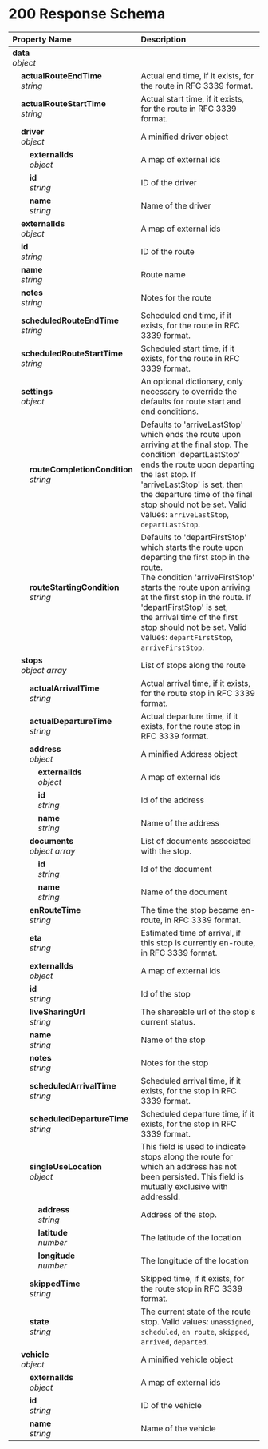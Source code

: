 # 200 Response Schema
| Property Name | Description |
| :------------ | :---------- |
| **data**<br/>_object_ |  |
| **&nbsp;&nbsp;&nbsp;&nbsp;actualRouteEndTime**<br/>_&nbsp;&nbsp;&nbsp;&nbsp;string_ | Actual end time, if it exists, for the route in RFC 3339 format. |
| **&nbsp;&nbsp;&nbsp;&nbsp;actualRouteStartTime**<br/>_&nbsp;&nbsp;&nbsp;&nbsp;string_ | Actual start time, if it exists, for the route in RFC 3339 format. |
| **&nbsp;&nbsp;&nbsp;&nbsp;driver**<br/>_&nbsp;&nbsp;&nbsp;&nbsp;object_ | A minified driver object |
| **&nbsp;&nbsp;&nbsp;&nbsp;&nbsp;&nbsp;&nbsp;&nbsp;externalIds**<br/>_&nbsp;&nbsp;&nbsp;&nbsp;&nbsp;&nbsp;&nbsp;&nbsp;object_ | A map of external ids |
| **&nbsp;&nbsp;&nbsp;&nbsp;&nbsp;&nbsp;&nbsp;&nbsp;id**<br/>_&nbsp;&nbsp;&nbsp;&nbsp;&nbsp;&nbsp;&nbsp;&nbsp;string_ | ID of the driver |
| **&nbsp;&nbsp;&nbsp;&nbsp;&nbsp;&nbsp;&nbsp;&nbsp;name**<br/>_&nbsp;&nbsp;&nbsp;&nbsp;&nbsp;&nbsp;&nbsp;&nbsp;string_ | Name of the driver |
| **&nbsp;&nbsp;&nbsp;&nbsp;externalIds**<br/>_&nbsp;&nbsp;&nbsp;&nbsp;object_ | A map of external ids |
| **&nbsp;&nbsp;&nbsp;&nbsp;id**<br/>_&nbsp;&nbsp;&nbsp;&nbsp;string_ | ID of the route |
| **&nbsp;&nbsp;&nbsp;&nbsp;name**<br/>_&nbsp;&nbsp;&nbsp;&nbsp;string_ | Route name |
| **&nbsp;&nbsp;&nbsp;&nbsp;notes**<br/>_&nbsp;&nbsp;&nbsp;&nbsp;string_ | Notes for the route |
| **&nbsp;&nbsp;&nbsp;&nbsp;scheduledRouteEndTime**<br/>_&nbsp;&nbsp;&nbsp;&nbsp;string_ | Scheduled end time, if it exists, for the route in RFC 3339 format. |
| **&nbsp;&nbsp;&nbsp;&nbsp;scheduledRouteStartTime**<br/>_&nbsp;&nbsp;&nbsp;&nbsp;string_ | Scheduled start time, if it exists, for the route in RFC 3339 format. |
| **&nbsp;&nbsp;&nbsp;&nbsp;settings**<br/>_&nbsp;&nbsp;&nbsp;&nbsp;object_ | An optional dictionary, only necessary to override the defaults for route start and end conditions. |
| **&nbsp;&nbsp;&nbsp;&nbsp;&nbsp;&nbsp;&nbsp;&nbsp;routeCompletionCondition**<br/>_&nbsp;&nbsp;&nbsp;&nbsp;&nbsp;&nbsp;&nbsp;&nbsp;string_ | Defaults to 'arriveLastStop' which ends the route upon arriving at the final stop. The condition 'departLastStop' <br/>ends the route upon departing the last stop. If 'arriveLastStop' is set, then the departure time of the final stop should not be set. Valid values: `arriveLastStop`, `departLastStop`. |
| **&nbsp;&nbsp;&nbsp;&nbsp;&nbsp;&nbsp;&nbsp;&nbsp;routeStartingCondition**<br/>_&nbsp;&nbsp;&nbsp;&nbsp;&nbsp;&nbsp;&nbsp;&nbsp;string_ | Defaults to 'departFirstStop' which starts the route upon departing the first stop in the route.<br/> The condition 'arriveFirstStop' starts the route upon arriving at the first stop in the route. If 'departFirstStop' is set,<br/>the arrival time of the first stop should not be set. Valid values: `departFirstStop`, `arriveFirstStop`. |
| **&nbsp;&nbsp;&nbsp;&nbsp;stops**<br/>_&nbsp;&nbsp;&nbsp;&nbsp;object array_ | List of stops along the route |
| **&nbsp;&nbsp;&nbsp;&nbsp;&nbsp;&nbsp;&nbsp;&nbsp;actualArrivalTime**<br/>_&nbsp;&nbsp;&nbsp;&nbsp;&nbsp;&nbsp;&nbsp;&nbsp;string_ | Actual arrival time, if it exists, for the route stop in RFC 3339 format. |
| **&nbsp;&nbsp;&nbsp;&nbsp;&nbsp;&nbsp;&nbsp;&nbsp;actualDepartureTime**<br/>_&nbsp;&nbsp;&nbsp;&nbsp;&nbsp;&nbsp;&nbsp;&nbsp;string_ | Actual departure time, if it exists, for the route stop in RFC 3339 format. |
| **&nbsp;&nbsp;&nbsp;&nbsp;&nbsp;&nbsp;&nbsp;&nbsp;address**<br/>_&nbsp;&nbsp;&nbsp;&nbsp;&nbsp;&nbsp;&nbsp;&nbsp;object_ | A minified Address object |
| **&nbsp;&nbsp;&nbsp;&nbsp;&nbsp;&nbsp;&nbsp;&nbsp;&nbsp;&nbsp;&nbsp;&nbsp;externalIds**<br/>_&nbsp;&nbsp;&nbsp;&nbsp;&nbsp;&nbsp;&nbsp;&nbsp;&nbsp;&nbsp;&nbsp;&nbsp;object_ | A map of external ids |
| **&nbsp;&nbsp;&nbsp;&nbsp;&nbsp;&nbsp;&nbsp;&nbsp;&nbsp;&nbsp;&nbsp;&nbsp;id**<br/>_&nbsp;&nbsp;&nbsp;&nbsp;&nbsp;&nbsp;&nbsp;&nbsp;&nbsp;&nbsp;&nbsp;&nbsp;string_ | Id of the address |
| **&nbsp;&nbsp;&nbsp;&nbsp;&nbsp;&nbsp;&nbsp;&nbsp;&nbsp;&nbsp;&nbsp;&nbsp;name**<br/>_&nbsp;&nbsp;&nbsp;&nbsp;&nbsp;&nbsp;&nbsp;&nbsp;&nbsp;&nbsp;&nbsp;&nbsp;string_ | Name of the address |
| **&nbsp;&nbsp;&nbsp;&nbsp;&nbsp;&nbsp;&nbsp;&nbsp;documents**<br/>_&nbsp;&nbsp;&nbsp;&nbsp;&nbsp;&nbsp;&nbsp;&nbsp;object array_ | List of documents associated with the stop. |
| **&nbsp;&nbsp;&nbsp;&nbsp;&nbsp;&nbsp;&nbsp;&nbsp;&nbsp;&nbsp;&nbsp;&nbsp;id**<br/>_&nbsp;&nbsp;&nbsp;&nbsp;&nbsp;&nbsp;&nbsp;&nbsp;&nbsp;&nbsp;&nbsp;&nbsp;string_ | Id of the document |
| **&nbsp;&nbsp;&nbsp;&nbsp;&nbsp;&nbsp;&nbsp;&nbsp;&nbsp;&nbsp;&nbsp;&nbsp;name**<br/>_&nbsp;&nbsp;&nbsp;&nbsp;&nbsp;&nbsp;&nbsp;&nbsp;&nbsp;&nbsp;&nbsp;&nbsp;string_ | Name of the document |
| **&nbsp;&nbsp;&nbsp;&nbsp;&nbsp;&nbsp;&nbsp;&nbsp;enRouteTime**<br/>_&nbsp;&nbsp;&nbsp;&nbsp;&nbsp;&nbsp;&nbsp;&nbsp;string_ | The time the stop became en-route, in RFC 3339 format. |
| **&nbsp;&nbsp;&nbsp;&nbsp;&nbsp;&nbsp;&nbsp;&nbsp;eta**<br/>_&nbsp;&nbsp;&nbsp;&nbsp;&nbsp;&nbsp;&nbsp;&nbsp;string_ | Estimated time of arrival, if this stop is currently en-route, in RFC 3339 format. |
| **&nbsp;&nbsp;&nbsp;&nbsp;&nbsp;&nbsp;&nbsp;&nbsp;externalIds**<br/>_&nbsp;&nbsp;&nbsp;&nbsp;&nbsp;&nbsp;&nbsp;&nbsp;object_ | A map of external ids |
| **&nbsp;&nbsp;&nbsp;&nbsp;&nbsp;&nbsp;&nbsp;&nbsp;id**<br/>_&nbsp;&nbsp;&nbsp;&nbsp;&nbsp;&nbsp;&nbsp;&nbsp;string_ | Id of the stop |
| **&nbsp;&nbsp;&nbsp;&nbsp;&nbsp;&nbsp;&nbsp;&nbsp;liveSharingUrl**<br/>_&nbsp;&nbsp;&nbsp;&nbsp;&nbsp;&nbsp;&nbsp;&nbsp;string_ | The shareable url of the stop's current status. |
| **&nbsp;&nbsp;&nbsp;&nbsp;&nbsp;&nbsp;&nbsp;&nbsp;name**<br/>_&nbsp;&nbsp;&nbsp;&nbsp;&nbsp;&nbsp;&nbsp;&nbsp;string_ | Name of the stop |
| **&nbsp;&nbsp;&nbsp;&nbsp;&nbsp;&nbsp;&nbsp;&nbsp;notes**<br/>_&nbsp;&nbsp;&nbsp;&nbsp;&nbsp;&nbsp;&nbsp;&nbsp;string_ | Notes for the stop |
| **&nbsp;&nbsp;&nbsp;&nbsp;&nbsp;&nbsp;&nbsp;&nbsp;scheduledArrivalTime**<br/>_&nbsp;&nbsp;&nbsp;&nbsp;&nbsp;&nbsp;&nbsp;&nbsp;string_ | Scheduled arrival time, if it exists, for the stop in RFC 3339 format. |
| **&nbsp;&nbsp;&nbsp;&nbsp;&nbsp;&nbsp;&nbsp;&nbsp;scheduledDepartureTime**<br/>_&nbsp;&nbsp;&nbsp;&nbsp;&nbsp;&nbsp;&nbsp;&nbsp;string_ | Scheduled departure time, if it exists, for the stop in RFC 3339 format. |
| **&nbsp;&nbsp;&nbsp;&nbsp;&nbsp;&nbsp;&nbsp;&nbsp;singleUseLocation**<br/>_&nbsp;&nbsp;&nbsp;&nbsp;&nbsp;&nbsp;&nbsp;&nbsp;object_ | This field is used to indicate stops along the route for which an address has not been persisted. This field is mutually exclusive with addressId. |
| **&nbsp;&nbsp;&nbsp;&nbsp;&nbsp;&nbsp;&nbsp;&nbsp;&nbsp;&nbsp;&nbsp;&nbsp;address**<br/>_&nbsp;&nbsp;&nbsp;&nbsp;&nbsp;&nbsp;&nbsp;&nbsp;&nbsp;&nbsp;&nbsp;&nbsp;string_ | Address of the stop. |
| **&nbsp;&nbsp;&nbsp;&nbsp;&nbsp;&nbsp;&nbsp;&nbsp;&nbsp;&nbsp;&nbsp;&nbsp;latitude**<br/>_&nbsp;&nbsp;&nbsp;&nbsp;&nbsp;&nbsp;&nbsp;&nbsp;&nbsp;&nbsp;&nbsp;&nbsp;number_ | The latitude of the location |
| **&nbsp;&nbsp;&nbsp;&nbsp;&nbsp;&nbsp;&nbsp;&nbsp;&nbsp;&nbsp;&nbsp;&nbsp;longitude**<br/>_&nbsp;&nbsp;&nbsp;&nbsp;&nbsp;&nbsp;&nbsp;&nbsp;&nbsp;&nbsp;&nbsp;&nbsp;number_ | The longitude of the location |
| **&nbsp;&nbsp;&nbsp;&nbsp;&nbsp;&nbsp;&nbsp;&nbsp;skippedTime**<br/>_&nbsp;&nbsp;&nbsp;&nbsp;&nbsp;&nbsp;&nbsp;&nbsp;string_ | Skipped time, if it exists, for the route stop in RFC 3339 format. |
| **&nbsp;&nbsp;&nbsp;&nbsp;&nbsp;&nbsp;&nbsp;&nbsp;state**<br/>_&nbsp;&nbsp;&nbsp;&nbsp;&nbsp;&nbsp;&nbsp;&nbsp;string_ | The current state of the route stop. Valid values: `unassigned`, `scheduled`, `en route`, `skipped`, `arrived`, `departed`. |
| **&nbsp;&nbsp;&nbsp;&nbsp;vehicle**<br/>_&nbsp;&nbsp;&nbsp;&nbsp;object_ | A minified vehicle object |
| **&nbsp;&nbsp;&nbsp;&nbsp;&nbsp;&nbsp;&nbsp;&nbsp;externalIds**<br/>_&nbsp;&nbsp;&nbsp;&nbsp;&nbsp;&nbsp;&nbsp;&nbsp;object_ | A map of external ids |
| **&nbsp;&nbsp;&nbsp;&nbsp;&nbsp;&nbsp;&nbsp;&nbsp;id**<br/>_&nbsp;&nbsp;&nbsp;&nbsp;&nbsp;&nbsp;&nbsp;&nbsp;string_ | ID of the vehicle |
| **&nbsp;&nbsp;&nbsp;&nbsp;&nbsp;&nbsp;&nbsp;&nbsp;name**<br/>_&nbsp;&nbsp;&nbsp;&nbsp;&nbsp;&nbsp;&nbsp;&nbsp;string_ | Name of the vehicle |
